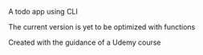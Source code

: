 A todo app using CLI

The current version is yet to be optimized with functions

Created with the guidance of a Udemy course
